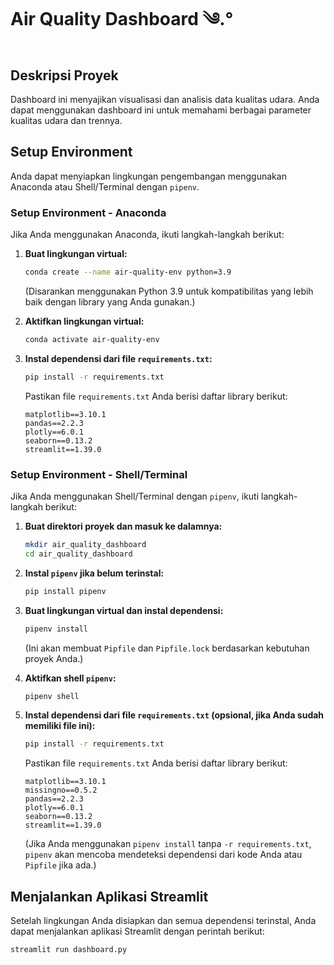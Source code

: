 # Air Quality Dashboard ༄.°

## Deskripsi Proyek

Dashboard ini menyajikan visualisasi dan analisis data kualitas udara. Anda dapat menggunakan dashboard ini untuk memahami berbagai parameter kualitas udara dan trennya.

## Setup Environment

Anda dapat menyiapkan lingkungan pengembangan menggunakan Anaconda atau Shell/Terminal dengan `pipenv`.

### Setup Environment - Anaconda

Jika Anda menggunakan Anaconda, ikuti langkah-langkah berikut:

1.  **Buat lingkungan virtual:**
    ```bash
    conda create --name air-quality-env python=3.9
    ```
    (Disarankan menggunakan Python 3.9 untuk kompatibilitas yang lebih baik dengan library yang Anda gunakan.)

2.  **Aktifkan lingkungan virtual:**
    ```bash
    conda activate air-quality-env
    ```

3.  **Instal dependensi dari file `requirements.txt`:**
    ```bash
    pip install -r requirements.txt
    ```
    Pastikan file `requirements.txt` Anda berisi daftar library berikut:
    ```
    matplotlib==3.10.1
    pandas==2.2.3
    plotly==6.0.1
    seaborn==0.13.2
    streamlit==1.39.0
    ```

### Setup Environment - Shell/Terminal

Jika Anda menggunakan Shell/Terminal dengan `pipenv`, ikuti langkah-langkah berikut:

1.  **Buat direktori proyek dan masuk ke dalamnya:**
    ```bash
    mkdir air_quality_dashboard
    cd air_quality_dashboard
    ```

2.  **Instal `pipenv` jika belum terinstal:**
    ```bash
    pip install pipenv
    ```

3.  **Buat lingkungan virtual dan instal dependensi:**
    ```bash
    pipenv install
    ```
    (Ini akan membuat `Pipfile` dan `Pipfile.lock` berdasarkan kebutuhan proyek Anda.)

4.  **Aktifkan shell `pipenv`:**
    ```bash
    pipenv shell
    ```

5.  **Instal dependensi dari file `requirements.txt` (opsional, jika Anda sudah memiliki file ini):**
    ```bash
    pip install -r requirements.txt
    ```
    Pastikan file `requirements.txt` Anda berisi daftar library berikut:
    ```
    matplotlib==3.10.1
    missingno==0.5.2
    pandas==2.2.3
    plotly==6.0.1
    seaborn==0.13.2
    streamlit==1.39.0
    ```
    (Jika Anda menggunakan `pipenv install` tanpa `-r requirements.txt`, `pipenv` akan mencoba mendeteksi dependensi dari kode Anda atau `Pipfile` jika ada.)

## Menjalankan Aplikasi Streamlit

Setelah lingkungan Anda disiapkan dan semua dependensi terinstal, Anda dapat menjalankan aplikasi Streamlit dengan perintah berikut:

```bash
streamlit run dashboard.py
